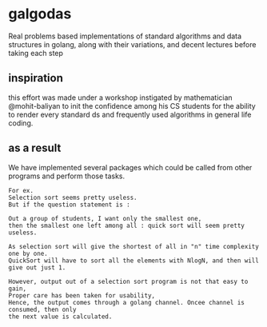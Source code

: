 # galgodas
Real problems based implementations of standard algorithms 
and data structures in golang, along with their variations, 
and decent lectures before taking each step

## inspiration
this effort was made under a workshop instigated by mathematician @mohit-baliyan 
to init the confidence among his CS students for the ability to render every 
standard ds and frequently used algorithms in general life coding.

## as a result
We have implemented several packages which could be called from other 
programs and perform those tasks.

    For ex.
    Selection sort seems pretty useless.
    But if the question statement is : 
    
    Out a group of students, I want only the smallest one,
    then the smallest one left among all : quick sort will seem pretty useless.

    As selection sort will give the shortest of all in "n" time complexity one by one.
    QuickSort will have to sort all the elements with NlogN, and then will give out just 1.
    
    However, output out of a selection sort program is not that easy to gain,
    Proper care has been taken for usability,
    Hence, the output comes through a golang channel. Oncee channel is consumed, then only 
    the next value is calculated.

